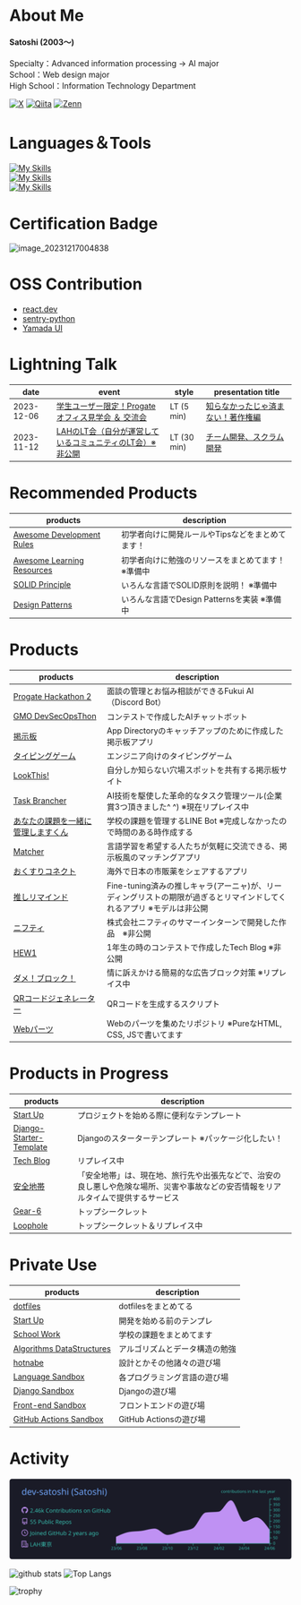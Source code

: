 # About Me

#### Satoshi (2003〜)

Specialty：Advanced information processing → AI major<br>
School：Web design major<br>
High School：Information Technology Department

[![X](https://img.shields.io/badge/X-%23000000.svg?logo=X&logoColor=white)](https://x.com/DevSat0shi)
[![Qiita](https://img.shields.io/badge/Qiita-%2355C500.svg?logo=Qiita&logoColor=white)](https://qiita.com/dev-satoshi)
[![Zenn](https://img.shields.io/badge/Zenn-%2300C7B7.svg?logo=Zenn&logoColor=white)](https://zenn.dev/satoshi_1016)
<!-- [![daily.dev](https://img.shields.io/badge/daily.dev-%23000000.svg?logo=daily.dev&logoColor=white)](https://app.daily.dev/dev_satoshi) -->
<!-- [![Instagram](https://img.shields.io/badge/Instagram-%23E4405F.svg?logo=Instagram&logoColor=white)](url) -->
<!-- [![Gmail](https://img.shields.io/badge/Gmail-%23D14836.svg?logo=Gmail&logoColor=white)](mailto:youremail@example.com) -->


<!-- [![](https://visitcount.itsvg.in/api?id=dev-satoshi&icon=0&color=6)](https://visitcount.itsvg.in) -->


<!--
[![My Qiita posts](https://qiita-badge.apiapi.app/s/dev-satoshi/posts.svg)](http://qiita.com/dev-satoshi)
[![My Qiita contributions](https://qiita-badge.apiapi.app/s/dev-satoshi/contributions.svg)](http://qiita.com/dev-satoshi)
[![My Qiita followers](https://qiita-badge.apiapi.app/s/dev-satoshi/followers.svg)](http://qiita.com/dev-satoshi)
-->

<!--
<p>
  <a href="https://github.com/dev-satoshi">
    <img height="20" src="https://img.shields.io/github/followers/dev-satoshi?label=follow&logo=github&style=flat" />
  </a>
</p>
-->

<!--
#### Connect with me
<p>
  <a href="https://twitter.com/devsatoshimain" target="blank"><img align="center" src="https://raw.githubusercontent.com/rahuldkjain/github-profile-readme-generator/master/src/images/icons/Social/twitter.svg" alt="devsatoshimain" height="30" width="40" /></a>
</p>
-->

<!--
# Community
HAL東京限定のコミュニティ運営してます！<br>
https://discord.com/channels/1082025141774589952/1101669015337848933
-->


# Languages＆Tools
[![My Skills](https://skillicons.dev/icons?i=html,css,sass,js,ts,python,react,nextjs,django,flask,tailwind,bootstrap)](https://skillicons.dev)<br>
[![My Skills](https://skillicons.dev/icons?i=aws,heroku,docker,linux,postgres,mysql,redis,sqlite,nginx)](https://skillicons.dev)<br>
[![My Skills](https://skillicons.dev/icons?i=ai,ps,figma,vscode,vim,git,github,postman,raspberrypi)](https://skillicons.dev)


# Certification Badge
<img width="75" height="75" alt="image_20231217004838" src="https://github.com/dev-satoshi/dev-satoshi/assets/102169197/831e5ca0-ed56-4bfc-91e0-5dad21fc3a2f">


# OSS Contribution
- [react.dev](https://github.com/reactjs/react.dev)
- [sentry-python](https://github.com/getsentry/sentry-python)
- [Yamada UI](https://github.com/yamada-ui/yamada-ui)


# Lightning Talk
| date | event | style | presentation title |
| --- | --- | --- | --- |
| 2023-12-06 | [学生ユーザー限定！Progateオフィス見学会 ＆ 交流会](https://progate.connpass.com/event/303584) | LT (5 min) | [知らなかったじゃ済まない！著作権編]() |
| 2023-11-12 | [LAHのLT会（自分が運営しているコミュニティのLT会）※非公開](//https://00m.in/yJrxj) | LT (30 min) | [チーム開発、スクラム開発]() |


# Recommended Products
| products | description |
| --- | --- |
| [Awesome Development Rules](https://github.com/dev-satoshi/awesome-development-rules) | 初学者向けに開発ルールやTipsなどをまとめてます！ |
| [Awesome Learning Resources](https://github.com/dev-satoshi/awesome-learning-resources) | 初学者向けに勉強のリソースをまとめてます！ ※準備中 |
| [SOLID Principle](https://github.com/dev-satoshi/SOLID-Principle) | いろんな言語でSOLID原則を説明！ ※準備中 |
| [Design Patterns](https://github.com/dev-satoshi/Design-Patterns) | いろんな言語でDesign Patternsを実装 ※準備中 |


# Products
| products | description |
| --- | --- |
| [Progate Hackathon 2](https://github.com/dev-satoshi/Progate-Hackathon-2) | 面談の管理とお悩み相談ができるFukui AI（Discord Bot） |
| [GMO DevSecOpsThon](https://github.com/dev-satoshi/DevSecOpsThon-2024) | コンテストで作成したAIチャットボット |
| [掲示板](https://github.com/dev-satoshi/nextjs-bbs-practice) | App Directoryのキャッチアップのために作成した掲示板アプリ |
| [タイピングゲーム](https://github.com/dev-satoshi/geekcamp2023-tokyo-caravan) | エンジニア向けのタイピングゲーム |
| [LookThis!](https://github.com/dev-satoshi/supporters-hackathon_2023_vol12) | 自分しか知らない穴場スポットを共有する掲示板サイト |
| [Task Brancher]() | AI技術を駆使した革命的なタスク管理ツール(企業賞3つ頂きました^ ^) ※現在リプレイス中　|
| [あなたの課題を一緒に管理しますくん]() | 学校の課題を管理するLINE Bot ※完成しなかったので時間のある時作成する |
| [Matcher](https://github.com/dev-satoshi/supporters-hackathon_2023_vol10/tree/develop) | 言語学習を希望する人たちが気軽に交流できる、掲示板風のマッチングアプリ |
| [おくすりコネクト](https://protopedia.net/prototype/4673) | 海外で日本の市販薬をシェアするアプリ |
| [推しリマインド](https://github.com/dev-satoshi/supporters-hackathon_2023_vol9) | Fine-tuning済みの推しキャラ(アーニャ)が、リーディングリストの期限が過ぎるとリマインドしてくれるアプリ ※モデルは非公開 |
| [ニフティ](https://github.com/inakam/nifty-intern-2023-02-service-team-7) | 株式会社ニフティのサマーインターンで開発した作品　※非公開 |
| [HEW1](https://github.com/dev-satoshi/HEW1) | 1年生の時のコンテストで作成したTech Blog ※非公開 |
| [ダメ！ブロック！]() | 情に訴えかける簡易的な広告ブロック対策 ※リプレイス中 |
| [QRコードジェネレーター](https://github.com/dev-satoshi/create-qrcode) | QRコードを生成するスクリプト |
| [Webパーツ](https://github.com/dev-satoshi/Web-Parts) | Webのパーツを集めたリポジトリ ※PureなHTML, CSS, JSで書いてます |

# Products in Progress
| products | description |
| --- | --- |
| [Start Up](https://github.com/dev-satoshi/Start-Up) | プロジェクトを始める際に便利なテンプレート |
| [Django-Starter-Template](https://github.com/dev-satoshi/Django-Starter-Template) | Djangoのスターターテンプレート ※パッケージ化したい！ |
| [Tech Blog](https://github.com/dev-satoshi/Tech-Blog) | リプレイス中 |
| [安全地帯](https://github.com/dev-satoshi/safety-zone) | 「安全地帯」は、現在地、旅行先や出張先などで、治安の良し悪しや危険な場所、災害や事故などの安否情報をリアルタイムで提供するサービス |
| [Gear-6](https://github.com/dev-satoshi/Gear-6) | トップシークレット |
| [Loophole](https://github.com/orgs/https-github-com-lah/teams/top-secret-mission/repositories) | トップシークレット＆リプレイス中 |

# Private Use
| products | description |
| --- | --- |
| [dotfiles](https://github.com/dev-satoshi/dotfiles) | dotfilesをまとめてる |
| [Start Up](https://github.com/dev-satoshi/Start-Up) | 開発を始める前のテンプレ |
| [School Work](https://github.com/dev-satoshi/schoolwork) | 学校の課題をまとめてます |
| [Algorithms DataStructures](https://github.com/dev-satoshi/Algorithms-DataStructures) | アルゴリズムとデータ構造の勉強 |
| [hotnabe](https://github.com/dev-satoshi/hotnabe) | 設計とかその他諸々の遊び場 |
| [Language Sandbox](https://github.com/dev-satoshi/Language-Sandbox) | 各プログラミング言語の遊び場 |
| [Django Sandbox](https://github.com/dev-satoshi/Django-Sandbox) | Djangoの遊び場 |
| [Front-end Sandbox](https://github.com/dev-satoshi/Front-end-Sandbox) | フロントエンドの遊び場 |
| [GitHub Actions Sandbox](https://github.com/dev-satoshi/github-actions-sandbox) | GitHub Actionsの遊び場 |


# Activity
![](https://raw.githubusercontent.com/dev-satoshi/dev-satoshi/main/profile-summary-card-output/tokyonight/0-profile-details.svg)

<p align="">
  <img alt="github stats" height="180px" src="https://github-readme-stats-eight-kappa-79.vercel.app/api?username=dev-satoshi&count_private=true&show_icons=true&theme=tokyonight&hide_border=true" />
  <img alt="Top Langs" height="180px" src="https://github-readme-stats-eight-kappa-79.vercel.app/api/top-langs/?username=dev-satoshi&hide=html,css,scss,cython,mdx,mako,roff&langs_count=10&layout=compact&show_icons=true&theme=tokyonight&hide_border=true" />
</p>

<img alt="trophy" height="180px" src="https://github-profile-trophy.vercel.app/?username=dev-satoshi&theme=tokyonight&column=8)](https://github.com/ryo-ma/github-profile-trophy&no-frame=true" />
